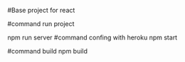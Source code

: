 #Base project for react 

#command run project

npm run server
#command confing with heroku
npm start 

#command build 
npm build
